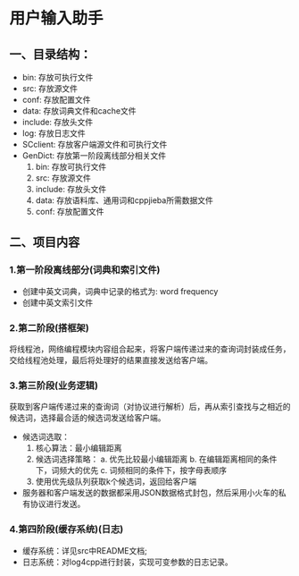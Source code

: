 # 用户输入助手
## 一、目录结构：

- bin: 存放可执行文件
- src: 存放源文件
- conf: 存放配置文件
- data: 存放词典文件和cache文件
- include: 存放头文件
- log: 存放日志文件
- SCclient: 存放客户端源文件和可执行文件
- GenDict: 存放第一阶段离线部分相关文件
    1) bin: 存放可执行文件
    2) src: 存放源文件
    3) include: 存放头文件
    4) data: 存放语料库、通用词和cppjieba所需数据文件
    5) conf: 存放配置文件

## 二、项目内容
### 1.第一阶段离线部分(词典和索引文件)

- 创建中英文词典，词典中记录的格式为:  word frequency
- 创建中英文索引文件

### 2.第二阶段(搭框架)

将线程池，网络编程模块内容组合起来，将客户端传递过来的查询词封装成任务，交给线程池处理，最后将处理好的结果直接发送给客户端。

### 3.第三阶段(业务逻辑)

获取到客户端传递过来的查询词（对协议进行解析）后，再从索引查找与之相近的候选词，选择最合适的候选词发送给客户端。
- 候选词选取：
    1) 核心算法：最小编辑距离
    2) 候选词选择策略：
        a. 优先比较最小编辑距离 
        b. 在编辑距离相同的条件下，词频大的优先
        c. 词频相同的条件下，按字母表顺序
    3) 使用优先级队列获取k个候选词，返回给客户端
- 服务器和客户端发送的数据都采用JSON数据格式封包，然后采用小火车的私有协议进行发送。

### 4.第四阶段(缓存系统)(日志)

- 缓存系统：详见src中README文档;
- 日志系统：对log4cpp进行封装，实现可变参数的日志记录。
